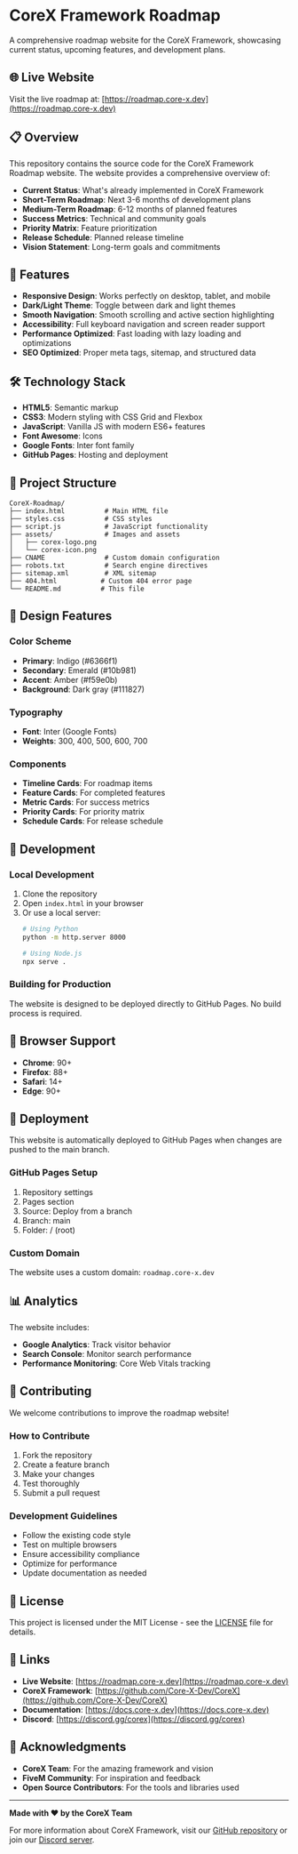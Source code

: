 # CoreX Framework Roadmap

A comprehensive roadmap website for the CoreX Framework, showcasing current status, upcoming features, and development plans.

## 🌐 Live Website

Visit the live roadmap at: [https://roadmap.core-x.dev](https://roadmap.core-x.dev)

## 📋 Overview

This repository contains the source code for the CoreX Framework Roadmap website. The website provides a comprehensive overview of:

- **Current Status**: What's already implemented in CoreX Framework
- **Short-Term Roadmap**: Next 3-6 months of development plans
- **Medium-Term Roadmap**: 6-12 months of planned features
- **Success Metrics**: Technical and community goals
- **Priority Matrix**: Feature prioritization
- **Release Schedule**: Planned release timeline
- **Vision Statement**: Long-term goals and commitments

## 🚀 Features

- **Responsive Design**: Works perfectly on desktop, tablet, and mobile
- **Dark/Light Theme**: Toggle between dark and light themes
- **Smooth Navigation**: Smooth scrolling and active section highlighting
- **Accessibility**: Full keyboard navigation and screen reader support
- **Performance Optimized**: Fast loading with lazy loading and optimizations
- **SEO Optimized**: Proper meta tags, sitemap, and structured data

## 🛠️ Technology Stack

- **HTML5**: Semantic markup
- **CSS3**: Modern styling with CSS Grid and Flexbox
- **JavaScript**: Vanilla JS with modern ES6+ features
- **Font Awesome**: Icons
- **Google Fonts**: Inter font family
- **GitHub Pages**: Hosting and deployment

## 📁 Project Structure

```
CoreX-Roadmap/
├── index.html          # Main HTML file
├── styles.css          # CSS styles
├── script.js           # JavaScript functionality
├── assets/             # Images and assets
│   ├── corex-logo.png
│   └── corex-icon.png
├── CNAME               # Custom domain configuration
├── robots.txt          # Search engine directives
├── sitemap.xml         # XML sitemap
├── 404.html           # Custom 404 error page
└── README.md          # This file
```

## 🎨 Design Features

### Color Scheme
- **Primary**: Indigo (#6366f1)
- **Secondary**: Emerald (#10b981)
- **Accent**: Amber (#f59e0b)
- **Background**: Dark gray (#111827)

### Typography
- **Font**: Inter (Google Fonts)
- **Weights**: 300, 400, 500, 600, 700

### Components
- **Timeline Cards**: For roadmap items
- **Feature Cards**: For completed features
- **Metric Cards**: For success metrics
- **Priority Cards**: For priority matrix
- **Schedule Cards**: For release schedule

## 🔧 Development

### Local Development
1. Clone the repository
2. Open `index.html` in your browser
3. Or use a local server:
   ```bash
   # Using Python
   python -m http.server 8000
   
   # Using Node.js
   npx serve .
   ```

### Building for Production
The website is designed to be deployed directly to GitHub Pages. No build process is required.

## 📱 Browser Support

- **Chrome**: 90+
- **Firefox**: 88+
- **Safari**: 14+
- **Edge**: 90+

## 🚀 Deployment

This website is automatically deployed to GitHub Pages when changes are pushed to the main branch.

### GitHub Pages Setup
1. Repository settings
2. Pages section
3. Source: Deploy from a branch
4. Branch: main
5. Folder: / (root)

### Custom Domain
The website uses a custom domain: `roadmap.core-x.dev`

## 📊 Analytics

The website includes:
- **Google Analytics**: Track visitor behavior
- **Search Console**: Monitor search performance
- **Performance Monitoring**: Core Web Vitals tracking

## 🤝 Contributing

We welcome contributions to improve the roadmap website!

### How to Contribute
1. Fork the repository
2. Create a feature branch
3. Make your changes
4. Test thoroughly
5. Submit a pull request

### Development Guidelines
- Follow the existing code style
- Test on multiple browsers
- Ensure accessibility compliance
- Optimize for performance
- Update documentation as needed

## 📄 License

This project is licensed under the MIT License - see the [LICENSE](LICENSE) file for details.

## 🔗 Links

- **Live Website**: [https://roadmap.core-x.dev](https://roadmap.core-x.dev)
- **CoreX Framework**: [https://github.com/Core-X-Dev/CoreX](https://github.com/Core-X-Dev/CoreX)
- **Documentation**: [https://docs.core-x.dev](https://docs.core-x.dev)
- **Discord**: [https://discord.gg/corex](https://discord.gg/corex)

## 🙏 Acknowledgments

- **CoreX Team**: For the amazing framework and vision
- **FiveM Community**: For inspiration and feedback
- **Open Source Contributors**: For the tools and libraries used

---

**Made with ❤️ by the CoreX Team**

For more information about CoreX Framework, visit our [GitHub repository](https://github.com/Core-X-Dev/CoreX) or join our [Discord server](https://discord.gg/corex).

